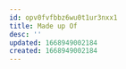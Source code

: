 ```yaml
---
id: opv0fvfbbz6wu0t1ur3nxx1
title: Made up Of
desc: ''
updated: 1668949002184
created: 1668949002184
---
```

